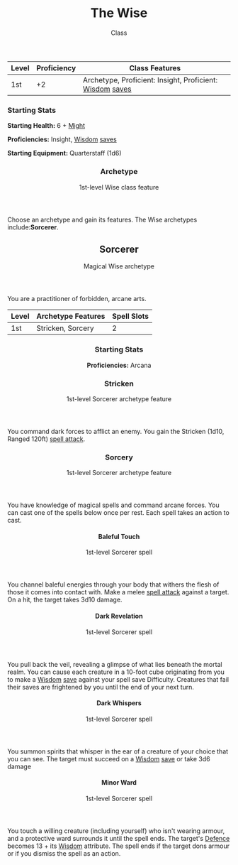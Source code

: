 <header>

# The Wise

<p class="subheading">Class</p>

</header>

| Level | Proficiency | Class Features  |
| ----  | ----------- |- |
| 1st   | +2          | Archetype, Proficient: Insight, Proficient: [Wisdom](pages/characters/attributes.md?id=wisdom) [saves](pages/rules/rolling.md?id=saves) |

### Starting Stats

**Starting Health:** 6 + [Might](pages/characters/attributes.md?id=might)

**Proficiencies:** Insight, [Wisdom](pages/characters/attributes.md?id=wisdom) [saves](rules/rolling.md?id=saves)

**Starting Equipment:** Quarterstaff (1d6)

<header>

### Archetype

<p class="subheading">1st-level Wise class feature</p>

</header>

Choose an archetype and gain its features. The Wise archetypes include:**Sorcerer**.

<header>

## Sorcerer

<p class="subheading">Magical Wise archetype</p>

</header>

You are a practitioner of forbidden, arcane arts.

| Level | Archetype Features | Spell Slots |
| ----  | ------------------ | ----------- |
| 1st   | Stricken, Sorcery  | 2           |

<header>

### Starting Stats

**Proficiencies:** Arcana

### Stricken

<p class="subheading">1st-level Sorcerer archetype feature</p>

</header>

You command dark forces to afflict an enemy. You gain the Stricken (1d10, Ranged 120ft) [spell attack](pages/combat/attacks.md?id=spell-attacks).

<header>

### Sorcery

<p class="subheading">1st-level Sorcerer archetype feature</p>

</header>

You have knowledge of magical spells and command arcane forces. You can cast one of the spells below once per rest. Each spell takes an action to cast.

<header>

#### Baleful Touch

<p class="subheading">1st-level Sorcerer spell</p>

</header>

You channel baleful energies through your body that withers the flesh of those it comes into contact with. Make a melee [spell attack](pages/combat/attacks.md?id=spell-attacks) against a target. On a hit, the target takes 3d10 damage.

<header>

#### Dark Revelation

<p class="subheading">1st-level Sorcerer spell</p>

</header>

You pull back the veil, revealing a glimpse of what lies beneath the mortal realm. You can cause each creature in a 10-foot cube originating from you to make a [Wisdom](pages/characters/attributes.md?id=wisdom) [save](pages/rules/rolling.md?id=saves) against your spell save Difficulty. Creatures that fail their saves are frightened by you until the end of your next turn.

<header>

#### Dark Whispers

<p class="subheading">1st-level Sorcerer spell</p>

</header>

You summon spirits that whisper in the ear of a creature of your choice that you can see. The target must succeed on a [Wisdom](pages/characters/attributes.md?id=wisdom) [save](pages/rules/rolling.md?id=saves) or take 3d6 damage

<header>

#### Minor Ward

<p class="subheading">1st-level Sorcerer spell</p>

</header>

You touch a willing creature (including yourself) who isn't wearing armour, and a protective ward surrounds it until the spell ends. The target's [Defence](pages/combat/defence.md) becomes 13 + its [Wisdom](pages/characters/attributes.md?id=wisdom) attribute. The spell ends if the target dons armour or if you dismiss the spell as an action.
